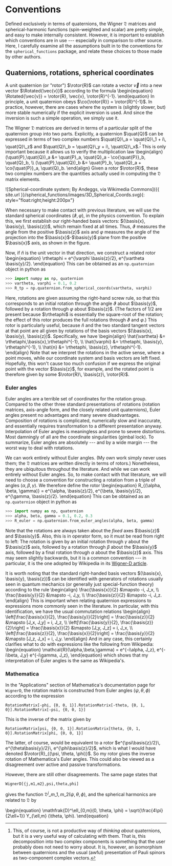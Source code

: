 ---
---

# Conventions

Defined exclusively in terms of quaternions, the Wigner $\mathfrak{D}$
matrices and spherical-harmonic functions (spin-weighted and scalar)
are pretty simple, and easy to make internally consistent.  However,
it is important to establish which conventions are in use ---
especially in comparison to other source.  Here, I carefully examine
all the assumptions built in to the conventions for the
`spherical_functions` package, and relate these choices to those made
by other authors.

## Quaternions, rotations, spherical coordinates

A unit quaternion (or "rotor") $\rotor{R}$ can rotate a vector
$\vec{v}$ into a new vector $\Rotated{\vec{v}}$ according to the
formula
\begin{equation}
  \Rotated{\vec{v}} = \rotor{R}\, \vec{v}\, \rotor{R}^{-1}.
\end{equation}
In principle, a unit quaternion obeys $\co{\rotor{R}} =
\rotor{R}^{-1}$.  In practice, however, there are cases where the
system is (slightly slower, but) more stable numerically if the
explicit inversion is used.  And since the inversion is such a simple
operation, we simply use it.

The Wigner $\mathfrak{D}$ matrices are derived in terms of a
particular split of the quaternion group into two parts.  Explicitly,
a quaternion $\quat{Q}$ can be expressed in terms of two complex
numbers $\quat{Q}\_a = \quat{Q}\_1 + i\, \quat{Q}\_z$ and $\quat{Q}\_b
= \quat{Q}\_y + i\, \quat{Q}\_x$.<sup>[^1]</sup> This is only important because
it allows us to verify the multiplication law
\begin{align}
  (\quat{P}\,\quat{Q})\_a &= \quat{P}\_a\, \quat{Q}\_a - \co{\quat{P}}\_b\, \quat{Q}\_b, \\\\
  (\quat{P}\,\quat{Q})\_b &= \quat{P}\_b\, \quat{Q}\_a + \co{\quat{P}}\_a\, \quat{Q}\_b.
\end{align}
Given a rotor $\rotor{R}$, these two complex numbers are the
quantities actually used in computing the $\mathfrak{D}$ matrix
elements.

![Spherical-coordinate system; By Andeggs, via Wikimedia Commons]({{ site.url }}/spherical_functions/images/3D_Spherical_Coords.svg){: style="float:right;height:200px"}

When necessary to make contact with previous literature, we will use
the standard spherical coordinates $(\vartheta, \varphi)$, in the
physics convention.  To explain this, we first establish our
right-handed basis vectors: $(\basis{x}, \basis{y}, \basis{z})$, which
remain fixed at all times.  Thus, $\vartheta$ measures the angle from
the positive $\basis{z}$ axis and $\varphi$ measures the angle of the
projection into the $\basis{x}$-$\basis{y}$ plane from the positive
$\basis{x}$ axis, as shown in the figure.

Now, if $\hat{n}$ is the unit vector in that direction, we construct a
related rotor
\begin{equation}
  \rthetaphi = e^{\varphi \basis{z}/2}\, e^{\vartheta \basis{y}/2}.
\end{equation}
This can be obtained as an `np.quaternion` object in python as

```python
>>> import numpy as np, quaternion
>>> vartheta, varphi = 0.1, 0.2
>>> R_tp = np.quaternion.from_spherical_coords(vartheta, varphi)
```

Here, rotations are given assuming the right-hand screw rule, so that
this corresponds to an initial rotation through the angle $\vartheta$
about $\basis{y}$, followed by a rotation through $\varphi$ about
$\basis{z}$.  (The factors of $1/2$ are present because $\rthetaphi$
is essentially the square-root of the rotation; the effect of this
rotor produces the full rotations through $\vartheta$ and $\varphi$.)
This rotor is particularly useful, because $\hat{n}$ and the two
standard tangent vectors at that point are all given by rotations of
the basis vectors $(\basis{x}, \basis{y}, \basis{z})$.  Specifically,
we have
\begin{align}
  \hat{\vartheta} &= \rthetaphi\,\basis{x}\,\rthetaphi^{-1}, \\\\
  \hat{\varphi} &= \rthetaphi\, \basis{y}\, \rthetaphi^{-1}, \\\\
  \hat{n} &= \rthetaphi\, \basis{z}\, \rthetaphi^{-1}.
\end{align}
Note that we interpret the rotations in the active sense, where a
point moves, while our coordinate system and basis vectors are left
fixed.  Hopefully, this won't cause too much confusion if we express
the original point with the vector $\basis{z}$, for example, and the
rotated point is therefore given by some $\rotor{R}\, \basis{z}\,
\rotor{R}$.

### Euler angles

Euler angles are a terrible set of coordinates for the rotation group.
Compared to the other three standard presentations of rotations
(rotation matrices, axis-angle form, and the closely related unit
quaternions), Euler angles present no advantages and many severe
disadvantages.  Composition of rotations is complicated, numerically
slow and inaccurate, and essentially requires transformation to a
different presentation anyway.  Interpolation of Euler angles is
meaningless and prone to severe distortions.  Most damningly of all
are the coordinate singularities (gimbal lock).  To summarize, Euler
angles are absolutely --- and by a wide margin --- the worst way to
deal with rotations.

We can work entirely without Euler angles.  (My own work simply never
uses them; the $\mathfrak{D}$ matrices are written directly in terms
of rotors.)  Nonetheless, they are ubiquitous throughout the
literature.  And while we can work entirely without Euler angles.  So,
to make contact with that literature, we will need to choose a
convention for constructing a rotation from a triple of angles
$(\alpha, \beta, \gamma)$.  We therefore define the rotor
\begin{equation}
  R\_{(\alpha, \beta, \gamma)} = e^{\alpha\, \basis{z}/2}\, e^{\beta\,
  \basis{y}/2}\, e^{\gamma\, \basis{z}/2}.
\end{equation}
This can be obtained as an `np.quaternion` object in python as

```python
>>> import numpy as np, quaternion
>>> alpha, beta, gamma = 0.1, 0.2, 0.3
>>> R_euler = np.quaternion.from_euler_angles(alpha, beta, gamma)
```

Note that the rotations are always taken about the *fixed* axes
$\basis{z}$ and $\basis{y}$.  Also, this is in operator form, so it
must be read from right to left: The rotation is given by an initial
rotation through $\gamma$ about the $\basis{z}$ axis, followed by a
rotation through $\beta$ about the $\basis{y}$ axis, followed by a
final rotation through $\alpha$ about the $\basis{z}$ axis.  This may
seem slightly backwards, but it is a common convention --- in
particular, it is the one adopted by Wikipedia in its
[Wigner-D article](https://en.wikipedia.org/wiki/Wigner_D-matrix#Definition_of_the_Wigner_D-matrix).

It is worth noting that the standard right-handed basis vectors
$(\basis{x}, \basis{y}, \basis{z})$ can be identified with generators
of rotations usually seen in quantum mechanics (or generally just
special-function theory) according to the rule
\begin{align}
  \frac{\basis{x}}{2} &\mapsto -i\, J\_x, \\\\
  \frac{\basis{y}}{2} &\mapsto -i\, J\_y, \\\\
  \frac{\basis{z}}{2} &\mapsto -i\, J\_z.
\end{align}
This is important when relating quaternion expressions to expressions
more commonly seen in the literature.  In particular, with this
identification, we have the usual commutation relations
\begin{align}
  \left[\frac{\basis{x}}{2}, \frac{\basis{y}}{2}\right] = \frac{\basis{z}}{2} &\mapsto
  [J\_x, J\_y] = i\, J\_z, \\\\
  \left[\frac{\basis{y}}{2}, \frac{\basis{z}}{2}\right] = \frac{\basis{x}}{2} &\mapsto
  [J\_y, J\_z] = i\, J\_x, \\\\
  \left[\frac{\basis{z}}{2}, \frac{\basis{x}}{2}\right] = \frac{\basis{y}}{2} &\mapsto
  [J\_z, J\_x] = i\, J\_y.
\end{align}
And in any case, this certainly clarifies what to do with expressions
like the following from Wikipedia:
\begin{equation}
  \mathcal{R}(\alpha,\beta,\gamma) = e^{-i\alpha\, J\_z}\,
  e^{-i\beta\, J\_y} e^{-i\gamma\, J\_z},
\end{equation}
which shows that my interpretation of Euler angles is the same as
Wikipedia's.

### Mathematica

In the "Applications" section of Mathematica's documentation page for
`WignerD`, the rotation matrix is constructed from Euler angles
$(\psi,\theta,\phi)$ according to the expression

```
RotationMatrix[-phi, {0, 0, 1}].RotationMatrix[-theta, {0, 1, 0}].RotationMatrix[-psi, {0, 0, 1}]
```

This is the inverse of the matrix given by

```
RotationMatrix[psi, {0, 0, 1}].RotationMatrix[theta, {0, 1, 0}].RotationMatrix[phi, {0, 0, 1}]
```

The latter, of course, would be equivalent to a rotor
$e^{\psi\basis{z}/2}\, e^{\theta\basis{y}/2}\, e^{\phi\basis{z}/2}$,
which is what I would have denoted $\rotor{R}_{(\psi, \theta,
\phi)}$.  So my rotor gives the inverse rotation of Mathematica's
Euler angles.  This could also be viewed as a disagreement over active
and passive transformations.

However, there are still other disagreements.  The same page states
that

```
WignerD[{j,m1,m2},psi,theta,phi]
```

gives the function $\mathfrak{D}^j\_{m\_1,m\_2}(\psi,\theta,\phi)$, and
the spherical harmonics are related to $\mathfrak{D}$ by

\begin{equation}
  \mathfrak{D}^\ell\_{0,m}(0, \theta, \phi) =
  \sqrt{\frac{4\pi}{2\ell+1}} Y\_{\ell,m} (\theta, \phi).
\end{equation}



[^1]: This, of course, is not a productive way of *thinking about*
      quaternions, but it is a very useful way of calculating with
      them.  That is, this decomposition into two complex components
      is something that the user probably does not need to worry
      about.  It is, however, an isomorphism between quaternions and
      the usual (awful) presentation of Pauli spinors as two-component
      complex vectors.

